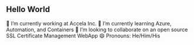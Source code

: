 ## Hello World

🔭 I’m currently working at Accela Inc.
🌱 I’m currently learning Azure, Automation, and Containers
👯 I’m looking to collaborate on an open source SSL Certificate Management WebApp
😄 Pronouns: He/Him/His

<!--
**zachary-cs/zachary-cs** is a ✨ _special_ ✨ repository because its `README.md` (this file) appears on your GitHub profile.

Here are some ideas to get you started:

- 🔭 I’m currently working on ...
- 🌱 I’m currently learning ...
- 👯 I’m looking to collaborate on ...
- 🤔 I’m looking for help with ...
- 💬 Ask me about ...
- 📫 How to reach me: ...
- 😄 Pronouns: ...
- ⚡ Fun fact: ...
-->
